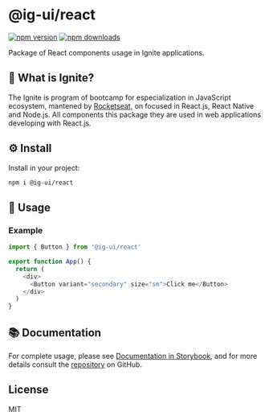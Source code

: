 # @ig-ui/react

[![npm version](https://badgen.net/npm/v/@ig-ui/react)](https://npm.im/@ig-ui/react) [![npm downloads](https://badgen.net/npm/dm/@ig-ui/react)](https://npm.im/@ig-ui/react)

Package of React components usage in Ignite applications.

## 👀 What is Ignite?

The Ignite is program of bootcamp for especialization in JavaScript ecosystem, mantened by
[Rocketseat](https://www.rocketseat.com.br/), on focused in React.js, React Native and Node.js. All components this package they are used in web applications developing with React.js.

## ⚙️ Install

Install in your project:

```bash
npm i @ig-ui/react
```

## 📖 Usage

### Example

```javascript
import { Button } from '@ig-ui/react'

export function App() {
  return (
    <div>
      <Button variant="secondary" size="sm">Click me</Button>
    </div>
  )
}
```

## 📚 Documentation

For complete usage, please see [Documentation in Storybook](https://luismda.github.io/ignite-ui-design-system/?path=/story/home--page), and for more details consult the [repository](https://github.com/luismda/ignite-ui-design-system/tree/main/packages/react) on GitHub.

## License

MIT